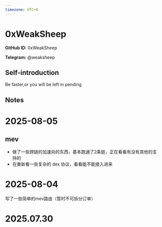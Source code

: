 ```yaml
---
timezone: UTC+8
---
```


# 0xWeakSheep

**GitHub ID:** 0xWeakSheep

**Telegram:** @weaksheep

## Self-introduction

Be faster,or you will be left in pending

## Notes

<!-- Content_START -->
# 2025-08-05

## mev
- 做了一些跨链的加速向的东西，基本跑通了2条链，正在看看有没有其他的支持的
- 在重新看一些复杂的 dex 协议，看看能不能接入进来

# 2025-08-04

写了一些简单的mev路由（暂时不可拆分订单）


# 2025.07.30


<!-- Content_END -->
